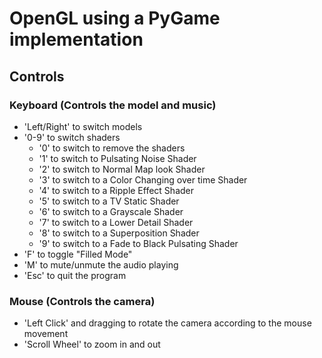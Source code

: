 # OpenGL using a PyGame implementation
## Controls
### Keyboard (Controls the model and music)
- 'Left/Right' to switch models
- '0-9' to switch shaders
    - '0' to switch to remove the shaders
    - '1' to switch to Pulsating Noise Shader
    - '2' to switch to Normal Map look Shader
    - '3' to switch to a Color Changing over time Shader
    - '4' to switch to a Ripple Effect Shader
    - '5' to switch to a TV Static Shader
    - '6' to switch to a Grayscale Shader
    - '7' to switch to a Lower Detail Shader
    - '8' to switch to a Superposition Shader
    - '9' to switch to a Fade to Black Pulsating Shader
- 'F' to toggle "Filled Mode"
- 'M' to mute/unmute the audio playing
- 'Esc' to quit the program

### Mouse (Controls the camera)
- 'Left Click' and dragging to rotate the camera according to the mouse movement
- 'Scroll Wheel' to zoom in and out